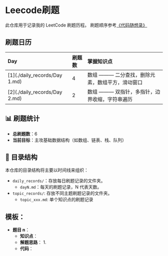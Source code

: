 # Leecode刷题
此仓库用于记录我的 LeetCode 刷题历程。
刷题顺序参考[《代码随想录》](https://github.com/youngyangyang04/leetcode-master?tab=readme-ov-file)

## 刷题日历

| Day | 刷题数 | 掌握知识点 |
| :--- | :--- | :--- |
| [1](./daily_records/Day 1.md) | 4 | 数组 ——— 二分查找，删除元素，数组平方，滑动窗口 |
| [2](./daily_records/Day 2.md) | 2 | 数组 ——— 双指针，多指针，边界收缩，字符串遍历 |

## 📊 刷题统计

* **总刷题数**：6
* **当前目标**：主攻基础数据结构（如数组、链表、栈、队列）

## 📂 目录结构

本仓库的目录结构将主要以时间线来组织：
- `daily_records/`：存放每日刷题记录的文件夹。
  - `dayN.md`：每天的刷题记录，N 代表天数。
- `topic_records/`: 存放不同主题刷题记录的文件夹。
  - `topic_xxx.md`: 单个知识点的刷题记录
 
## 模板：
- **题目 n**：
  - **知识点**：
  - **解题思路**：
    1.
  - **代码**：
  ```python
  ```
